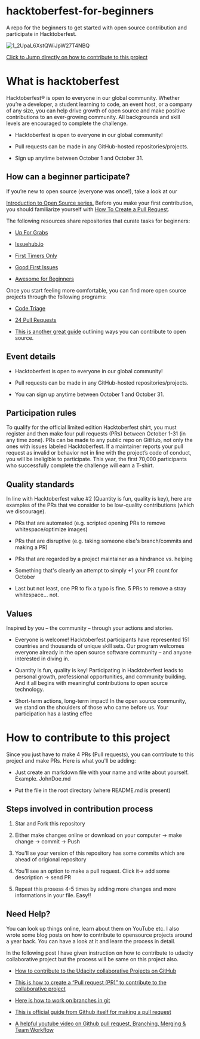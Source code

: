 # hacktoberfest-for-beginners

A repo for the beginners to get started with open source contribution and participate in Hacktoberfest.

![1_2UpaL6XstQWiJpW27T4NBQ](https://user-images.githubusercontent.com/28767301/66743986-db1c1080-ee98-11e9-92aa-88787c822bdb.png)

[Click to Jump directly on how to contribute to this project](#How-to-contribute-to-this-project)

# What is hacktoberfest

Hacktoberfest® is open to everyone in our global community. Whether you’re a developer, a student learning to code, an event host, or a company of any size, you can help drive growth of open source and make positive contributions to an ever-growing community. All backgrounds and skill levels are encouraged to complete the challenge.

- Hacktoberfest is open to everyone in our global community!

- Pull requests can be made in any GitHub-hosted repositories/projects.
- Sign up anytime between October 1 and October 31.

## How can a beginner participate?

If you’re new to open source (everyone was once!), take a look at our

[Introduction to Open Source series.](https://www.digitalocean.com/community/tutorial_series/an-introduction-to-open-source)
Before you make your first contribution, you should familiarize yourself with [How To Create a Pull Request](https://www.digitalocean.com/community/tutorials/how-to-create-a-pull-request-on-github).

The following resources share repositories that curate tasks for beginners:

- [Up For Grabs](https://up-for-grabs.net/#/)

- [Issuehub.io](http://issuehub.io/)

- [First Timers Only](https://www.firsttimersonly.com/)

- [Good First Issues](https://goodfirstissues.com/)

- [Awesome for Beginners](https://github.com/mungell/awesome-for-beginners)

Once you start feeling more comfortable, you can find more open source projects through the following programs:

- [Code Triage](https://www.codetriage.com/)

- [24 Pull Requests](https://24pullrequests.com/)

- [This is another great guide](https://opensource.guide/how-to-contribute/) outlining ways you can contribute to open source.

## Event details

- Hacktoberfest is open to everyone in our global community!

- Pull requests can be made in any GitHub-hosted repositories/projects.

- You can sign up anytime between October 1 and October 31.

## Participation rules

To qualify for the official limited edition Hacktoberfest shirt, you must register and then make four pull requests (PRs) between October 1-31 (in any time zone). PRs can be made to any public repo on GitHub, not only the ones with issues labeled Hacktoberfest. If a maintainer reports your pull request as invalid or behavior not in line with the project’s code of conduct, you will be ineligible to participate. This year, the first 70,000 participants who successfully complete the challenge will earn a T-shirt.

## Quality standards

In line with Hacktoberfest value #2 (Quantity is fun, quality is key), here are examples of the PRs that we consider to be low-quality contributions (which we discourage).

- PRs that are automated (e.g. scripted opening PRs to remove whitespace/optimize images)

- PRs that are disruptive (e.g. taking someone else's branch/commits and making a PR)

- PRs that are regarded by a project maintainer as a hindrance vs. helping

- Something that's clearly an attempt to simply +1 your PR count for October

- Last but not least, one PR to fix a typo is fine. 5 PRs to remove a stray whitespace... not.

## Values

Inspired by you – the community – through your actions and stories.

- Everyone is welcome! Hacktoberfest participants have represented 151 countries and thousands of unique skill sets. Our program welcomes everyone already in the open source software community – and anyone interested in diving in.

- Quantity is fun, quality is key! Participating in Hacktoberfest leads to personal growth, professional opportunities, and community building. And it all begins with meaningful contributions to open source technology.

- Short-term actions, long-term impact! In the open source community, we stand on the shoulders of those who came before us. Your participation has a lasting effec

# How to contribute to this project

Since you just have to make 4 PRs (Pull requests), you can contribute to this project and make PRs.
Here is what you'll be adding:

- Just create an markdown file with your name and write about yourself. Example. JohnDoe.md

- Put the file in the root directory (where README.md is present)

## Steps involved in contribution process

1. Star and Fork this repository

2. Either make changes online or download on your computer -> make change -> commit -> Push

3. You'll se your version of this repository has some commits which are ahead of origional repository

4. You'll see an option to make a pull request. Click it-> add some description -> send PR

5. Repeat this prosess 4-5 times by adding more changes and more informations in your file. Easy!!

## Need Help?

You can look up things online, learn about them on YouTube etc. I also wrote some blog posts on how to contribute to opensource projects around a year back. You can have a look at it and learn the process in detail.

In the following post I have given instruction on how to contribute to udacity collaborative project but the process will be same on this project also.

- [How to contribute to the Udacity collaborative Projects on GitHub](https://medium.com/@shubham.prakash/here-is-how-to-contribute-to-the-udacity-collaborative-projects-on-github-616aee567a6a)

- [This is how to create a “Pull request (PR)” to contribute to the collaborative project](https://medium.com/@shubham.prakash/this-is-how-to-create-pull-request-pr-to-contribute-to-the-collaborative-project-f43b1a6fe614)

- [Here is how to work on branches in git](https://medium.com/@shubham.prakash/here-is-how-to-work-on-branches-in-git-1aa68c9565c)

- [This is official guide from Github itself for making a pull request](https://help.github.com/en/articles/creating-a-pull-request)

- [A helpful youtube video on Github pull request, Branching, Merging & Team Workflow](https://www.youtube.com/watch?v=oFYyTZwMyAg)
